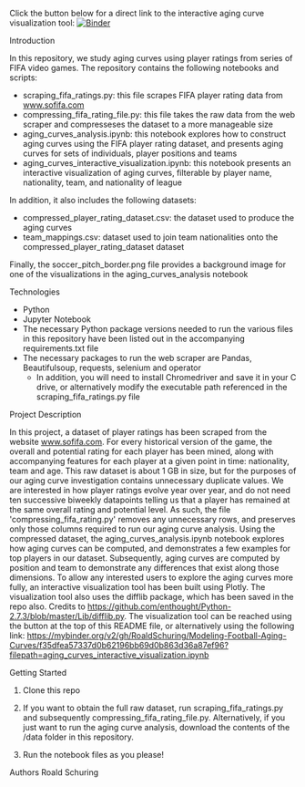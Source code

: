 Click the button below for a direct link to the interactive aging curve visualization tool:
[![Binder](https://mybinder.org/badge_logo.svg)](https://mybinder.org/v2/gh/RoaldSchuring/Modeling-Football-Aging-Curves/f35dfea57337d0b62196bb69d0b863d36a87ef96?filepath=aging_curves_interactive_visualization.ipynb)


Introduction

In this repository, we study aging curves using player ratings from series of FIFA video games. The repository contains the following notebooks and scripts:

- scraping_fifa_ratings.py: this file scrapes FIFA player rating data from www.sofifa.com
- compressing_fifa_rating_file.py: this file takes the raw data from the web scraper and compresseses the dataset to a more manageable size
- aging_curves_analysis.ipynb: this notebook explores how to construct aging curves using the FIFA player rating dataset, and presents aging curves for sets of individuals, player positions and teams
- aging_curves_interactive_visualization.ipynb: this notebook presents an interactive visualization of aging curves, filterable by player name, nationality, team, and nationality of league

In addition, it also includes the following datasets:

- compressed_player_rating_dataset.csv: the dataset used to produce the aging curves
- team_mappings.csv: dataset used to join team nationalities onto the compressed_player_rating_dataset dataset

Finally, the soccer_pitch_border.png file provides a background image for one of the visualizations in the aging_curves_analysis notebook


Technologies

- Python
- Jupyter Notebook
- The necessary Python package versions needed to run the various files in this repository have been listed out in the accompanying requirements.txt file
- The necessary packages to run the web scraper are Pandas, Beautifulsoup, requests, selenium and operator
	- In addition, you will need to install Chromedriver and save it in your C drive, or alternatively modify the executable path referenced in the scraping_fifa_ratings.py file


Project Description

In this project, a dataset of player ratings has been scraped from the website www.sofifa.com. For every historical version of the game, the overall and potential rating for each player has been mined, along with accompanying features for each player at a given point in time: nationality, team and age.
This raw dataset is about 1 GB in size, but for the purposes of our aging curve investigation contains unnecessary duplicate values. We are interested in how player ratings evolve year over year, and do not need ten successive biweekly datapoints telling us that a player has remained at the same overall rating and potential level. As such, the file 'compressing_fifa_rating.py' removes any unnecessary rows, and preserves only those columns required to run our aging curve analysis.
Using the compressed dataset, the aging_curves_analysis.ipynb notebook explores how aging curves can be computed, and demonstrates a few examples for top players in our dataset. Subsequently, aging curves are computed by position and team to demonstrate any differences that exist along those dimensions.
To allow any interested users to explore the aging curves more fully, an interactive visualization tool has been built using Plotly. The visualization tool also uses the difflib package, which has been saved in the repo also. Credits to https://github.com/enthought/Python-2.7.3/blob/master/Lib/difflib.py.
The visualization tool can be reached using the button at the top of this README file, or alternatively using the following link: https://mybinder.org/v2/gh/RoaldSchuring/Modeling-Football-Aging-Curves/f35dfea57337d0b62196bb69d0b863d36a87ef96?filepath=aging_curves_interactive_visualization.ipynb


Getting Started

1. Clone this repo

2. If you want to obtain the full raw dataset, run scraping_fifa_ratings.py and subsequently compressing_fifa_rating_file.py. Alternatively, if you just want to run the aging curve analysis, download the contents of the /data folder in this repository.

3. Run the notebook files as you please!



Authors
Roald Schuring
